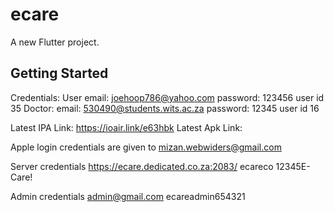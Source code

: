 # ecare

A new Flutter project.

## Getting Started
Credentials:
User
email: joehoop786@yahoo.com
password: 123456
user id 35
Doctor:
email: 530490@students.wits.ac.za
password: 12345
user id 16

Latest IPA Link: https://ioair.link/e63hbk
Latest Apk Link:


Apple login credentials are given to mizan.webwiders@gmail.com

Server credentials
https://ecare.dedicated.co.za:2083/
ecareco
12345E-Care!


Admin credentials
admin@gmail.com
ecareadmin654321